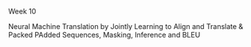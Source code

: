 Week 10

Neural Machine Translation by Jointly Learning to Align and Translate & Packed PAdded Sequences, Masking, Inference and BLEU

